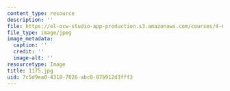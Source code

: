 ```yaml
---
content_type: resource
description: ''
file: https://ol-ocw-studio-app-production.s3.amazonaws.com/courses/4-615-the-architecture-of-cairo-spring-2002/7c5d9ea043187026abc087b912d3fff3_1175.jpg
file_type: image/jpeg
image_metadata:
  caption: ''
  credit: ''
  image-alt: ''
resourcetype: Image
title: 1175.jpg
uid: 7c5d9ea0-4318-7026-abc0-87b912d3fff3
---
```

